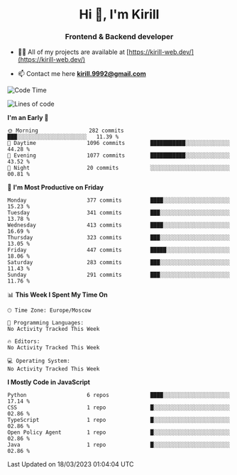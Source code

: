 <h1 align="center">Hi 👋, I'm Kirill</h1>
<h3 align="center">Frontend & Backend developer</h3>

- 👨‍💻 All of my projects are available at [https://kirill-web.dev/](https://kirill-web.dev/)

- 📫 Contact me here **kirill.9992@gmail.com**











<!--START_SECTION:waka-->
![Code Time](http://img.shields.io/badge/Code%20Time-1%2C295%20hrs%2048%20mins-blue)

![Lines of code](https://img.shields.io/badge/From%20Hello%20World%20I%27ve%20Written-3.3%20million%20lines%20of%20code-blue)

**I'm an Early 🐤** 

```text
🌞 Morning                282 commits         ███░░░░░░░░░░░░░░░░░░░░░░   11.39 % 
🌆 Daytime                1096 commits        ███████████░░░░░░░░░░░░░░   44.28 % 
🌃 Evening                1077 commits        ███████████░░░░░░░░░░░░░░   43.52 % 
🌙 Night                  20 commits          ░░░░░░░░░░░░░░░░░░░░░░░░░   00.81 % 
```
📅 **I'm Most Productive on Friday** 

```text
Monday                   377 commits         ████░░░░░░░░░░░░░░░░░░░░░   15.23 % 
Tuesday                  341 commits         ███░░░░░░░░░░░░░░░░░░░░░░   13.78 % 
Wednesday                413 commits         ████░░░░░░░░░░░░░░░░░░░░░   16.69 % 
Thursday                 323 commits         ███░░░░░░░░░░░░░░░░░░░░░░   13.05 % 
Friday                   447 commits         █████░░░░░░░░░░░░░░░░░░░░   18.06 % 
Saturday                 283 commits         ███░░░░░░░░░░░░░░░░░░░░░░   11.43 % 
Sunday                   291 commits         ███░░░░░░░░░░░░░░░░░░░░░░   11.76 % 
```


📊 **This Week I Spent My Time On** 

```text
🕑︎ Time Zone: Europe/Moscow

💬 Programming Languages: 
No Activity Tracked This Week

🔥 Editors: 
No Activity Tracked This Week

💻 Operating System: 
No Activity Tracked This Week
```

**I Mostly Code in JavaScript** 

```text
Python                   6 repos             ████░░░░░░░░░░░░░░░░░░░░░   17.14 % 
CSS                      1 repo              █░░░░░░░░░░░░░░░░░░░░░░░░   02.86 % 
TypeScript               1 repo              █░░░░░░░░░░░░░░░░░░░░░░░░   02.86 % 
Open Policy Agent        1 repo              █░░░░░░░░░░░░░░░░░░░░░░░░   02.86 % 
Java                     1 repo              █░░░░░░░░░░░░░░░░░░░░░░░░   02.86 % 
```




 Last Updated on 18/03/2023 01:04:04 UTC
<!--END_SECTION:waka-->
